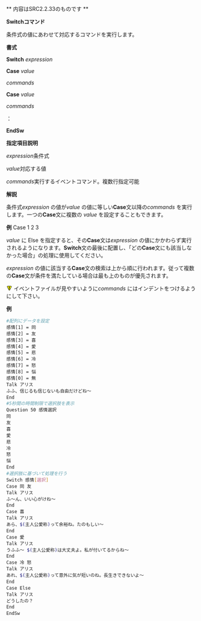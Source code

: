 ** 内容はSRC2.2.33のものです **

**Switchコマンド**

条件式の値にあわせて対応するコマンドを実行します。

**書式**

**Switch** *expression*

**Case** *value*

*commands*

**Case** *value*

*commands*

：

**EndSw**

**指定項目説明**

*expression*条件式

*value*対応する値

*commands*実行するイベントコマンド。複数行指定可能

**解説**

条件式*expression* の値が*value* の値に等しい**Case**文以降の*commands* を実行します。一つの**Case**文に複数の *value* を設定することもできます。

**例** Case 1 2 3

*value* に Else を指定すると、その**Case**文は*expression* の値にかかわらず実行されるようになります。**Switch**文の最後に配置し、「どの**Case**文にも該当しなかった場合」の処理に使用してください。

*expression* の値に該当する**Case**文の検索は上から順に行われます。従って複数の**Case**文が条件を満たしている場合は最も上のものが優先されます。

![](./images/bm0.gif) イベントファイルが見やすいように*commands* にはインデントをつけるようにして下さい。

**例**
```sh
#配列にデータを設定
感情[1] = 同
感情[2] = 友
感情[3] = 喜
感情[4] = 愛
感情[5] = 悲
感情[6] = 冷
感情[7] = 怒
感情[8] = 悩
感情[0] = 無
Talk アリス
ふふ、信じるも信じないも自由だけどね～
End
#5秒間の時間制限で選択肢を表示
Question 50 感情選択
同
友
喜
愛
悲
冷
怒
悩
End
#選択肢に基づいて処理を行う
Switch 感情[選択]
Case 同 友
Talk アリス
ふ～ん、いい心がけね～
End
Case 喜
Talk アリス
あら、$(主人公愛称)って余裕ね。たのもしい～
End
Case 愛
Talk アリス
うふふ～ $(主人公愛称)は大丈夫よ。私が付いてるからね～
End
Case 冷 怒
Talk アリス
あれ、$(主人公愛称)って意外に気が短いのね。長生きできないよ～
End
Case Else
Talk アリス
どうしたの？
End
EndSw
```

